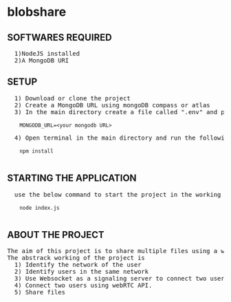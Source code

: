 # blobshare
## SOFTWARES REQUIRED
<pre>
  1)NodeJS installed
  2)A MongoDB URI
</pre>
## SETUP
<pre>
  1) Download or clone the project
  2) Create a MongoDB URL using mongoDB compass or atlas
  3) In the main directory create a file called ".env" and paste the following content
  <code>
    MONGODB_URL=&lt;your mongodb URL&gt;
  </code>
  4) Open terminal in the main directory and run the following command
  <code>
    npm install
  </code>
</pre>
## STARTING THE APPLICATION
<pre>
  use the below command to start the project in the working directory
  <code>
    node index.js
  </code>
</pre>
## ABOUT THE PROJECT
<pre>
The aim of this project is to share multiple files using a web browser. It is inspired from Snapdrop.
The abstrack working of the project is
  1) Identify the network of the user
  2) Identify users in the same network
  3) Use Websocket as a signaling server to connect two users
  4) Connect two users using webRTC API.
  5) Share files
</pre>
